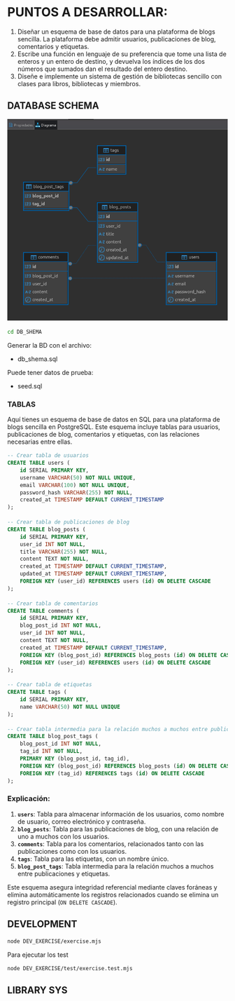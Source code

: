 # PUNTOS A DESARROLLAR:
1. Diseñar un esquema de base de datos para una plataforma de blogs sencilla. La
plataforma debe admitir usuarios, publicaciones de blog, comentarios y etiquetas.
2. Escribe una función en lenguaje de su preferencia que tome una lista de enteros y un
entero de destino, y devuelva los índices de los dos números que sumados dan el resultado
del entero destino.
3. Diseñe e implemente un sistema de gestión de bibliotecas sencillo con clases para libros,
bibliotecas y miembros.

## DATABASE SCHEMA
![Modelo Entidad -Relación (ERD) para una plataforma de blogs sencilla](DB_SHEMA/diagrama_er_1.png)

```bash
cd DB_SHEMA
```

Generar la BD con el archivo:
- db_shema.sql

Puede tener datos de prueba:
- seed.sql

### TABLAS
Aquí tienes un esquema de base de datos en SQL para una plataforma de blogs sencilla en PostgreSQL. Este esquema incluye tablas para usuarios, publicaciones de blog, comentarios y etiquetas, con las relaciones necesarias entre ellas.

```sql
-- Crear tabla de usuarios
CREATE TABLE users (
    id SERIAL PRIMARY KEY,
    username VARCHAR(50) NOT NULL UNIQUE,
    email VARCHAR(100) NOT NULL UNIQUE,
    password_hash VARCHAR(255) NOT NULL,
    created_at TIMESTAMP DEFAULT CURRENT_TIMESTAMP
);

-- Crear tabla de publicaciones de blog
CREATE TABLE blog_posts (
    id SERIAL PRIMARY KEY,
    user_id INT NOT NULL,
    title VARCHAR(255) NOT NULL,
    content TEXT NOT NULL,
    created_at TIMESTAMP DEFAULT CURRENT_TIMESTAMP,
    updated_at TIMESTAMP DEFAULT CURRENT_TIMESTAMP,
    FOREIGN KEY (user_id) REFERENCES users (id) ON DELETE CASCADE
);

-- Crear tabla de comentarios
CREATE TABLE comments (
    id SERIAL PRIMARY KEY,
    blog_post_id INT NOT NULL,
    user_id INT NOT NULL,
    content TEXT NOT NULL,
    created_at TIMESTAMP DEFAULT CURRENT_TIMESTAMP,
    FOREIGN KEY (blog_post_id) REFERENCES blog_posts (id) ON DELETE CASCADE,
    FOREIGN KEY (user_id) REFERENCES users (id) ON DELETE CASCADE
);

-- Crear tabla de etiquetas
CREATE TABLE tags (
    id SERIAL PRIMARY KEY,
    name VARCHAR(50) NOT NULL UNIQUE
);

-- Crear tabla intermedia para la relación muchos a muchos entre publicaciones y etiquetas
CREATE TABLE blog_post_tags (
    blog_post_id INT NOT NULL,
    tag_id INT NOT NULL,
    PRIMARY KEY (blog_post_id, tag_id),
    FOREIGN KEY (blog_post_id) REFERENCES blog_posts (id) ON DELETE CASCADE,
    FOREIGN KEY (tag_id) REFERENCES tags (id) ON DELETE CASCADE
);
```

### Explicación:

1. **`users`**: Tabla para almacenar información de los usuarios, como nombre de usuario, correo electrónico y contraseña.
2. **`blog_posts`**: Tabla para las publicaciones de blog, con una relación de uno a muchos con los usuarios.
3. **`comments`**: Tabla para los comentarios, relacionados tanto con las publicaciones como con los usuarios.
4. **`tags`**: Tabla para las etiquetas, con un nombre único.
5. **`blog_post_tags`**: Tabla intermedia para la relación muchos a muchos entre publicaciones y etiquetas.

Este esquema asegura integridad referencial mediante claves foráneas y elimina automáticamente los registros relacionados cuando se elimina un registro principal (`ON DELETE CASCADE`).

## DEVELOPMENT 

```bash
node DEV_EXERCISE/exercise.mjs
```

Para ejecutar los test
```bash
node DEV_EXERCISE/test/exercise.test.mjs
```

## LIBRARY SYS
